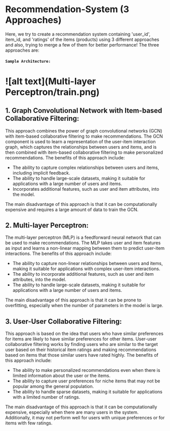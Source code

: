 # Recommendation-System (3 Approaches)
Here, we try to create a recommendation system containing 'user_id', item_id, and 'ratings' of the items (products) using 3 different approaches and also, trying to merge a few of them for better performance! The three approaches are:


#### `Sample Architecture:`
![alt text](Multi-layer Perceptron/train.png)
======


## 1. Graph Convolutional Network with Item-based Collaborative Filtering:
This approach combines the power of graph convolutional networks (GCN) with item-based collaborative filtering to make recommendations. The GCN component is used to learn a representation of the user-item interaction graph, which captures the relationships between users and items, and is then combined with item-based collaborative filtering to make personalized recommendations. The benefits of this approach include:

* The ability to capture complex relationships between users and items, including implicit feedback.
* The ability to handle large-scale datasets, making it suitable for applications with a large number of users and items.
* Incorporates additional features, such as user and item attributes, into the model.

The main disadvantage of this approach is that it can be computationally expensive and requires a large amount of data to train the GCN.

## 2. Multi-layer Perceptron:
The multi-layer perceptron (MLP) is a feedforward neural network that can be used to make recommendations. The MLP takes user and item features as input and learns a non-linear mapping between them to predict user-item interactions. The benefits of this approach include:

* The ability to capture non-linear relationships between users and items, making it suitable for applications with complex user-item interactions.
* The ability to incorporate additional features, such as user and item attributes, into the model.
* The ability to handle large-scale datasets, making it suitable for applications with a large number of users and items.

The main disadvantage of this approach is that it can be prone to overfitting, especially when the number of parameters in the model is large.


## 3. User-User Collaborative Filtering:
This approach is based on the idea that users who have similar preferences for items are likely to have similar preferences for other items. User-user collaborative filtering works by finding users who are similar to the target user based on their historical item ratings and making recommendations based on items that those similar users have rated highly. The benefits of this approach include:

* The ability to make personalized recommendations even when there is limited information about the user or the items.
* The ability to capture user preferences for niche items that may not be popular among the general population.
* The ability to handle sparse datasets, making it suitable for applications with a limited number of ratings.

The main disadvantage of this approach is that it can be computationally expensive, especially when there are many users in the system. Additionally, it may not perform well for users with unique preferences or for items with few ratings.

